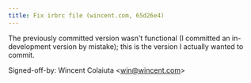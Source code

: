 ```yaml
---
title: Fix irbrc file (wincent.com, 65d26e4)
---
```


The previously committed version wasn't functional (I committed an in-development version by mistake); this is the version I actually wanted to commit.

Signed-off-by: Wincent Colaiuta &lt;win@wincent.com&gt;
